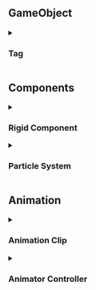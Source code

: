 <!-- TITLE 1 --> <h2>GameObject</h2>
<details>
  <summary><h3>Tag</h3></summary>
  <ul>
    <li>Tag là một đánh để đánh dấu và phân loại các GameObject</li>
    <li>GameObject.FindGameObjectsWithTag()</li>
    <li>gameObject.CompareTag()</li>
  </ul>
</details>
<!-- TITLE 1 --> <h2>Components</h2>
<details>
  <summary><!-- TITLE 2 >----- --> <h3>Rigid Component</h3></summary>
  <details>
    <summary>Force Modes:</summary>
    <img src="/images/0001.png" alt="image" width="500"/>
  </details>
</details>
<details>
  <summary><!-- TITLE 2 >----- --> <h3>Particle System</h3></summary>
  <ul>
    <li>A powerful component allows creating and controlling particle effects.</li>
    <li><img src="/images/0004.png" alt="image" width="500"/></li>
    <li><a href="https://learn.unity.com/tutorial/particles-and-sound-effects">Reference</a></li>
    <li><a href="https://learn.unity.com/project/getting-started-with-particle-systems">Learn more *</a></li>
  </ul>
</details>
<!-- TITLE 1 --> <h2>Animation</h2>
<details>
  <summary><!-- TITLE 2 >----- --> <h3>Animation Clip</h3></summary>
  <ul>
    <li>Open the window: Window > Animation > Animation</li>
    <li><img src="/images/0002.png" alt="image" width="500"/></li>
    <li>Click on GameObject to display timeline, ... in Animation window</li>
    <li>Left click on timeline to select a time point. And move the gameObject to create a new keyframe</li>
    <li>Another way: Select the Curves Tab at the bottom of the Animation window</li>
    <li><a href="https://learn.unity.com/tutorial/working-with-animations-and-animation-curves">Reference</a></li>
  </ul>
</details>
<details>
  <summary><!-- TITLE 2 >----- --> <h3>Animator Controller</h3></summary>
  <ul>
    <li>Animator Controller: <b>States</b>, <b>Sub-State Machines</b>, <b>Transitions</b></li>
    <li>State <=> Animation Clip</li>
    <li>Transitions: links between States</li>
    <li><img src="/images/0003.png" alt="image" width="500"/></li>
    <li><a href="https://learn.unity.com/tutorial/animator-controllers-2019-3">Reference</a></li>
  </ul>
</details>
